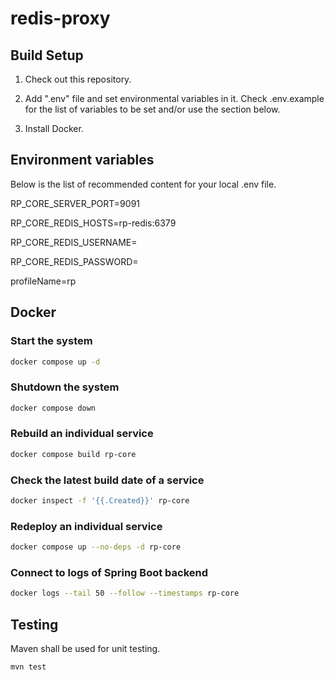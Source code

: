 # redis-proxy

## Build Setup

1. Check out this repository.

2. Add ".env" file and set environmental variables in it. Check .env.example for the list of variables to be set and/or use the section below.

3. Install Docker.

## Environment variables

Below is the list of recommended content for your local .env file.

RP_CORE_SERVER_PORT=9091

RP_CORE_REDIS_HOSTS=rp-redis:6379

RP_CORE_REDIS_USERNAME=

RP_CORE_REDIS_PASSWORD=

profileName=rp

## Docker

### Start the system

```bash
docker compose up -d
```

### Shutdown the system

```bash
docker compose down
```

### Rebuild an individual service

```bash
docker compose build rp-core
```

### Check the latest build date of a service

```bash
docker inspect -f '{{.Created}}' rp-core
```

### Redeploy an individual service

```bash
docker compose up --no-deps -d rp-core
```

### Connect to logs of Spring Boot backend

```bash
docker logs --tail 50 --follow --timestamps rp-core
```

## Testing

Maven shall be used for unit testing.

```bash
mvn test
```

